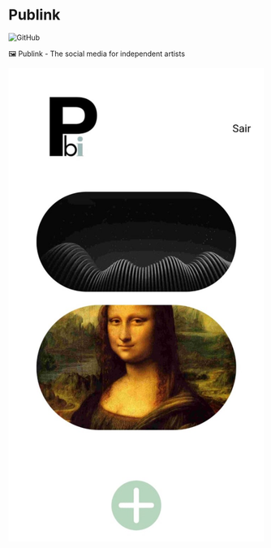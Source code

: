 # Publink

![GitHub](https://img.shields.io/github/license/thomasluizon/publink-front)

🖼️ Publink - The social media for independent artists

![Screenshot](./public/imgs/Publink.jpeg)

